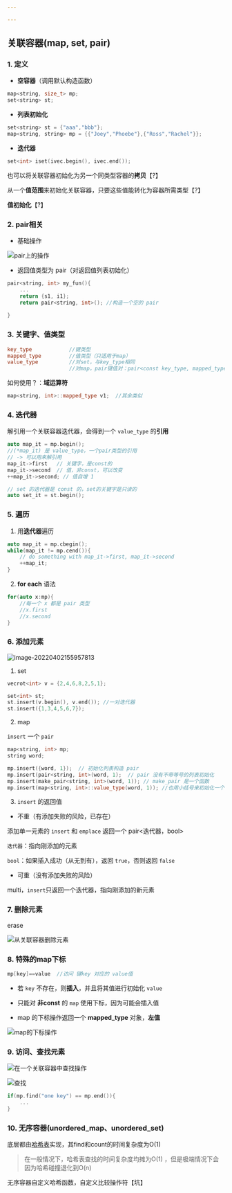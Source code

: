 ```yaml
---

---
```




## 关联容器(map, set, pair)

### 1. 定义

- **空容器**（调用默认构造函数）

```c++
map<string, size_t> mp; 
set<string> st; 
```

- **列表初始化**

```c++
set<string> st = {"aaa","bbb"};
map<string, string> mp = {{"Joey","Phoebe"},{"Ross","Rachel"}};
```

- **迭代器**

```c++
set<int> iset(ivec.begin(), ivec.end());
```

也可以将关联容器初始化为另一个同类型容器的**拷贝**【?】

从一个**值范围**来初始化关联容器，只要这些值能转化为容器所需类型【?】

**值初始化**【?】

### 2. **pair**相关

- 基础操作

![pair上的操作](https://raw.githubusercontent.com/Vio1ette/blog-img/main/image-20211113101831838.png)

- 返回值类型为 pair（对返回值列表初始化）

```c++
pair<string, int> my_fun(){
    ...
    return {s1, i1};
    return pair<string, int>(); //构造一个空的 pair
    
}
```

### 3. 关键字、值类型

```cpp
key_type			//键类型
mapped_type			//值类型（只适用于map）
value_type			//对set，与key_type相同
					//对map，pair键值对：pair<const key_type, mapped_type>, //注意第一个为const
```

如何使用？：**域运算符**

```c++
map<string, int>::mapped_type v1;  //其余类似
```

### 4. 迭代器

解引用一个关联容器迭代器，会得到一个 `value_type` 的**引用**

```c++
auto map_it = mp.begin();
//(*map_it) 是 value_type，一个pair类型的引用
// -> 可以用来解引用
map_it->first   // 关键字，是const的
map_it->second  // 值，非const，可以改变
++map_it->second; // 值自增 1

// set 的迭代器是 const 的，set的关键字是只读的
auto set_it = st.begin();
```

### 5. 遍历

1. 用**迭代器**遍历

```c++
auto map_it = mp.cbegin();
while(map_it != mp.cend()){
    // do something with map_it->first, map_it->second
    ++map_it;
}
```

2. **for each** 语法

```c++
for(auto x:mp){
    //每一个 x 都是 pair 类型
    //x.first
    //x.second
}
```

### 6. 添加元素

![image-20220402155957813](https://raw.githubusercontent.com/Vio1ette/blog-img/main/image-20220402155957813.png)

1. set

```cpp
vecrot<int> v = {2,4,6,8,2,5,1};

set<int> st;
st.insert(v.begin(), v.end()); //一对迭代器
st.insert({1,3,4,5,6,7});
```

2. map

`insert` 一个 `pair`

``` cpp
map<string, int> mp;
string word;

mp.insert({word, 1});  // 初始化列表构造 pair
mp.insert(pair<string, int>(word, 1);  // pair 没有不带等号的列表初始化
mp.insert(make_pair<string, int>(word, 1)); // make_pair 是一个函数
mp.insert(map<string, int>::value_type(word, 1)); //也用小括号来初始化一个 pair
```

3. `insert` 的返回值

- 不重（有添加失败的风险，已存在）

添加单一元素的 `insert` 和 `emplace` 返回一个 pair<迭代器，bool>

`迭代器`：指向刚添加的元素

`bool`：如果插入成功（从无到有），返回 `true`，否则返回 `false`

- 可重（没有添加失败的风险）

multi，`insert`只返回一个迭代器，指向刚添加的新元素

### 7. 删除元素

erase

![从关联容器删除元素](https://raw.githubusercontent.com/Vio1ette/blog-img/main/image-20211113111113342.png)

### 8. 特殊的map下标

```c++
mp[key]==value  //访问 键key 对应的 value值
```

- 若 `key` 不存在，则**插入**，并且将其值进行初始化 `value`

- 只能对 **非const** 的 `map` 使用下标，因为可能会插入值
- map 的下标操作返回一个 **mapped_type** 对象，**左值**

![map的下标操作](https://raw.githubusercontent.com/Vio1ette/blog-img/main/image-20211113111754675.png)

### 9. 访问、查找元素

![在一个关联容器中查找操作](https://raw.githubusercontent.com/Vio1ette/blog-img/main/image-20211113112310777.png)

![查找](https://raw.githubusercontent.com/Vio1ette/blog-img/main/image-20211113112230892.png)

```c++
if(mp.find("one key") == mp.end()){
    ...
}
```

### 10. 无序容器(unordered_map、unordered_set)

底层都由<u>哈希表</u>实现，其find和count的时间复杂度为O(1)

> 在一般情况下，哈希表查找的时间复杂度均摊为O(1) ，但是极端情况下会因为哈希碰撞退化到O(n)

无序容器自定义哈希函数，自定义比较操作符【坑】
